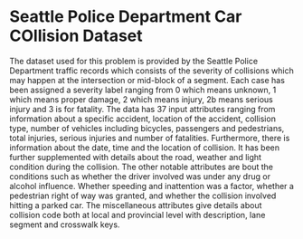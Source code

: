 # Seattle Police Department Car COllision Dataset

The dataset used for this problem is provided by the Seattle Police Department traffic records which consists of the severity of collisions which may happen at the intersection or mid-block of a segment. Each case has been assigned a severity label ranging from 0 which means unknown, 1 which means proper damage, 2 which means injury, 2b means serious injury and 3 is for fatality. The data has 37 input attributes ranging from information about a specific accident, location of the accident, collision type, number of vehicles including bicycles, passengers and pedestrians, total injuries, serious injuries and number of fatalities. Furthermore, there is information about the date, time and the location of collision. It has been further supplemented with details about the road, weather and light condition during the collision. The other notable attributes are bout the conditions such as whether the driver involved was under any drug or alcohol influence. Whether speeding and inattention was a factor, whether a pedestrian right of way was granted, and whether the collision involved hitting a parked car.  The miscellaneous attributes give details about collision code both at local and provincial level with description, lane segment and crosswalk keys.
